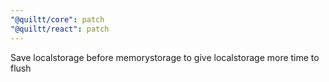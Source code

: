 ```yaml
---
"@quiltt/core": patch
"@quiltt/react": patch
---
```


Save localstorage before memorystorage to give localstorage more time to flush
